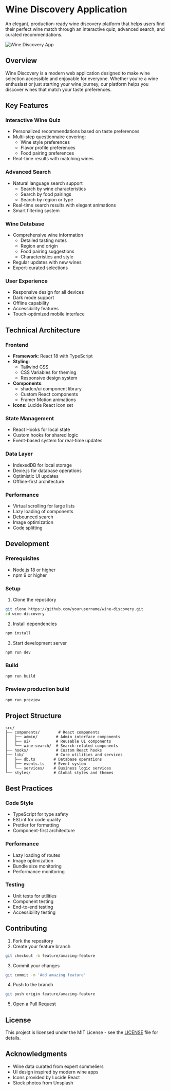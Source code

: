 # Wine Discovery Application

An elegant, production-ready wine discovery platform that helps users find their perfect wine match through an interactive quiz, advanced search, and curated recommendations.

![Wine Discovery App](https://images.unsplash.com/photo-1510812431401-41d2bd2722f3?auto=format&fit=crop&q=80&w=1200&h=400)

## Overview

Wine Discovery is a modern web application designed to make wine selection accessible and enjoyable for everyone. Whether you're a wine enthusiast or just starting your wine journey, our platform helps you discover wines that match your taste preferences.

## Key Features

### Interactive Wine Quiz
- Personalized recommendations based on taste preferences
- Multi-step questionnaire covering:
  - Wine style preferences
  - Flavor profile preferences
  - Food pairing preferences
- Real-time results with matching wines

### Advanced Search
- Natural language search support
  - Search by wine characteristics
  - Search by food pairings
  - Search by region or type
- Real-time search results with elegant animations
- Smart filtering system

### Wine Database
- Comprehensive wine information
  - Detailed tasting notes
  - Region and origin
  - Food pairing suggestions
  - Characteristics and style
- Regular updates with new wines
- Expert-curated selections

### User Experience
- Responsive design for all devices
- Dark mode support
- Offline capability
- Accessibility features
- Touch-optimized mobile interface

## Technical Architecture

### Frontend
- **Framework**: React 18 with TypeScript
- **Styling**: 
  - Tailwind CSS
  - CSS Variables for theming
  - Responsive design system
- **Components**: 
  - shadcn/ui component library
  - Custom React components
  - Framer Motion animations
- **Icons**: Lucide React icon set

### State Management
- React Hooks for local state
- Custom hooks for shared logic
- Event-based system for real-time updates

### Data Layer
- IndexedDB for local storage
- Dexie.js for database operations
- Optimistic UI updates
- Offline-first architecture

### Performance
- Virtual scrolling for large lists
- Lazy loading of components
- Debounced search
- Image optimization
- Code splitting

## Development

### Prerequisites
- Node.js 18 or higher
- npm 9 or higher

### Setup
1. Clone the repository
```bash
git clone https://github.com/yourusername/wine-discovery.git
cd wine-discovery
```

2. Install dependencies
```bash
npm install
```

3. Start development server
```bash
npm run dev
```

### Build
```bash
npm run build
```

### Preview production build
```bash
npm run preview
```

## Project Structure

```
src/
├── components/        # React components
│   ├── admin/        # Admin interface components
│   ├── ui/           # Reusable UI components
│   └── wine-search/  # Search-related components
├── hooks/            # Custom React hooks
├── lib/              # Core utilities and services
│   ├── db.ts        # Database operations
│   ├── events.ts    # Event system
│   └── services/    # Business logic services
└── styles/          # Global styles and themes
```

## Best Practices

### Code Style
- TypeScript for type safety
- ESLint for code quality
- Prettier for formatting
- Component-first architecture

### Performance
- Lazy loading of routes
- Image optimization
- Bundle size monitoring
- Performance monitoring

### Testing
- Unit tests for utilities
- Component testing
- End-to-end testing
- Accessibility testing

## Contributing

1. Fork the repository
2. Create your feature branch
```bash
git checkout -b feature/amazing-feature
```
3. Commit your changes
```bash
git commit -m 'Add amazing feature'
```
4. Push to the branch
```bash
git push origin feature/amazing-feature
```
5. Open a Pull Request

## License

This project is licensed under the MIT License - see the [LICENSE](LICENSE) file for details.

## Acknowledgments

- Wine data curated from expert sommeliers
- UI design inspired by modern wine apps
- Icons provided by Lucide React
- Stock photos from Unsplash
